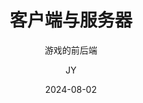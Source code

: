 ---
layout:     post
title:      客户端与服务器
subtitle:   游戏的前后端
date:       2024-08-02
author:     JY
header-img: img/post-bg-iWatch.jpg
catalog: true
tags:
    - Unity
    - C#
    - 游戏开发
---